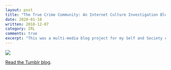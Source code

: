 ```yaml
---
layout: post
title: "The True Crime Community: An Internet Culture Investigation Blog"
date: 2020-01-18
written: 2018-12-07
category: IRL
comments: true
excerpt: "This was a multi-media blog project for my Self and Society course in which I had to research an internet culture and its specific hashtag. For this project, I chose the infamous True Crime Community on the Tumblr micro-blogging platform."
---
```


<img src="https://lizlorena.com/img/tcc.png" class="img-fluid">

<p><a href="http://lor-dcim.tumblr.com" target="_blank">Read the Tumblr blog</a>.</p>
